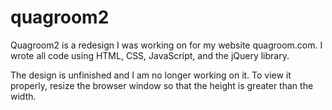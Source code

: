 # quagroom2

Quagroom2 is a redesign I was working on for my website quagroom.com. I wrote all code using HTML, CSS, JavaScript, and the jQuery library.

The design is unfinished and I am no longer working on it. To view it properly, resize the browser window so that the height is greater than the width.
